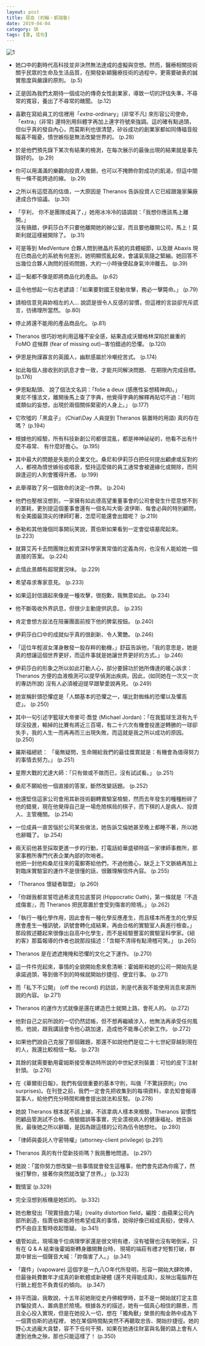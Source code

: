 ```yaml
---
layout: post
title: 惡血 (約翰‧凱瑞魯)
date: 2019-04-04
category: 訣
tags: [書, 佳句]
---
```


![1](https://doltegg.github.io/blog/assets/images/2019/badblood.jpg)

- 她口中的劃時代高科技並非決然無法達成的虛擬與空想。然而，醫療相關技術關乎民眾的生命及生活品質，在開發新穎醫療技術的過程中，更需要破表的誠實態度與嚴謹的原則。 (p.5)


- 正是因為我們太期待一個成功的傳奇女性創業家，導致一切的評估失準，不尋常的寬容，養出了不尋常的醜聞。 (p.12)


- 喜歡在寫給員工的信裡用「*extra*-ordinary」(非常不凡) 來形容公司使命，「extra」(非常) 還特別用斜體字再加上連字符號來強調。這的確有點過頭，但似乎真的發自內心，而莫斯利也很清楚，矽谷成功的創業家都如同傳福音般報喜不報憂，憤世嫉俗是無法改變世界的。 (p.28)


- 於是他們預先錄下某次有結果的檢測，在每次展示的最後出現的結果就是事先錄好的。 (p.29)


- 你可以用滿滿的樂觀向投資人推銷，也可以不掩飾你對成功的飢渴，但這中間有一條不能跨過的線。 (p.29)


- 之所以有這麼高的估值，一大原因是 Theranos 告訴投資人它已經跟幾家藥廠達成合作協議。 (p.30)


- 「亨利， 你不是團隊成員了，」她用冰冷冷的語調說：「我想你應該馬上離開。」<br />
沒有搞錯，伊莉莎白不只要他離開她的辦公室，而且要他離開公司，馬上！莫斯利就這樣被開除了。 (p.31)


- 可是等到 MedVenture 合夥人問到微晶片系統的具體細節，以及跟 Abaxis 現在已商品化的系統有何差別，她明顯慌亂起來，會議氣氛隨之緊繃。她回答不出幾位合夥人詢問的技術問題，大約一小時後便起身氣沖沖離去。 (p.39)


- 這一點都不像是即將商品化的產品。 (p.62)


- 這令他想起一句古老諺語：「如果要對國王發動攻擊，務必一擊斃命。」 (p.79)


- 請相信意見與妳相左的人... 說謊是很令人反感的習慣，但這裡的言談卻充斥謊言，彷彿理所當然。 (p.80)


- 停止將還不能用的產品商品化。 (p.81)


- Theranos 很巧妙地利用這種不安全感，結果造成沃爾格林深陷於嚴重的 FoMO 症候群 (fear of missing out)─害怕錯過的恐懼。 (p.120)


- 伊恩是拘謹寡言的英國人，幽默感屬於冷嘲挖苦式。 (p.174)


- 如此每個人接收到的訊息才會一致，才能共同解決問題、 在期限內完成目標。 (p.176)


- 伊恩點點頭、 說了個法文名詞：「folie a deux (感應性妄想精神病)。」<br />
東尼不懂法文，離開後馬上查了字典，他覺得字典的解釋再貼切不過：「相同或類似的妄想，出現於兩個關係緊密的人身上。」 (p.177)


- 它吹噓的「黑盒子」 (Chiat\Day 人員提到 Theranos 裝置時的用語) 真的存在嗎？ (p.194)


- 根據他的經驗，所有科技新創公司都很混亂，都是神神祕祕的，他看不出有什麼不尋常、 有什麼好擔心。 (p.195)


- 其中最大的問題是失能的企業文化。桑尼和伊莉莎白把任何提出顧慮或反對的人，都視為憤世嫉俗或唱衰，堅持這麼做的員工通常會被邊緣化或開除，而阿諛逢迎的人則會獲得升遷。 (p.199)


- 此舉導致了另一個致命的決定─作弊。 (p.204)


- 他們也壓根沒想到，一家擁有如此德高望重董事會的公司會發生什麼意想不到的噩耗，更別提這個董事會還有一個名叫大衛‧波伊斯、每會必與的特別顧問，有全美國最頂尖的律師盯著，怎麼可能還會出錯呢？ (p.219)


- 泰勒和其他幾個同事開玩笑說，賈伯斯如果看到一定會從墳墓爬起來。 (p.223)


- 就算艾芮卡去問團隊比較資深科學家異常值的定義為何，也沒有人能給她一個直接的答案。 (p.224)


- 此情此景頗有超現實況味。 (p.229)


- 希望尋求專家意見。 (p.233)


- 如果這封信讀起來像是一種攻擊，很抱歉，我無意如此。 (p.234)


- 他不斷吸收外界訊息，但很少主動提供訊息。 (p.235)


- 肯定會想方設法在陪審團面前按下他的脾氣按鈕。 (p.240)


- 伊莉莎白口中的成就似乎真的很創新、令人驚艷。 (p.246)


- 「這位年輕淑女渾身散發一股存粹的動機，」舒茲告訴他，「我的意思是，她是真的想讓這個世界更好，而這件事就是她讓世界更好的方式。」 (p.246)


- 伊莉莎白的形象之所以如此打動人心，部分要歸功於她所傳達的暖心訴求：Theranos 方便的血液檢測可以提早偵測出疾病，因此，(如同她在一次又一次的專訪所說) 沒有人必須被迫提早跟摯愛說再見。 (p.249)


- 她宣稱針頭恐懼症是「人類基本的恐懼之一，堪比對蜘蛛的恐懼以及懼高症」。 (p.250)


- 其中一句引述字籃球大帝麥可‧喬登 (Michael Jordan)：「在我籃球生涯有九千球沒投進，輸掉的比賽有將近三百場，有二十六次有機會投進逆轉勝的一球卻失手，我的人生一而再再而三出現失敗，而這就是我之所以成功的原因。 (p.250)


- 羅斯福總統： 「毫無疑問，生命賜給我們的最佳獎賞就是：有機會為值得努力的事情去努力。」 (p.251)


- 星際大戰的尤達大師：「只有做或不做而已，沒有試試看。」 (p.251)


- 桑尼不願給他一個直接的答案，斷然改變話題。 (p.252)


- 他還堅信這家公司會用其新技術翻轉實驗室檢驗，然而去年發生的種種粉碎了他的錯覺，現在他覺得自己是一場危險棋局的棋子，而下棋的人是病人、投資人、主管機關。 (p.254)


- 一位成員一直苦惱於公司某些做法，她告訴艾倫她甚至晚上都睡不著，所以她也辭職了。 (p.254)


- 兩天前他甚至採取更進一步的行動，打電話給華盛頓特區一家律師事務所，那家事務所專門代表企業內部的吹哨者。<br />
他把一封他和桑尼往來的電郵寄給他們，不過他擔心，缺乏上下文脈絡再加上對臨床實驗室的運作不是很懂的話，很難理解信件內容。 (p.255)


- 「Theranos 懷疑者聯盟」 (p.260)


- 「你跟我都宣誓唸過希波克拉底誓詞 (Hippocratic Oath)，第一條就是『不造成傷害』，而 Theranos 把民眾置於會受到傷害的險境。」 (p.262)


- 「執行一種化學作用，因此會有一種化學反應產生，而且樣本所產生的化學反應會產生一種訊號，訊號會轉化成結果，再由合格的實驗室人員進行檢查。」<br />
那段敘述聽起來很像出自高中化學生，而不是經驗豐富的實驗室科學家。《紐約客》那篇報導的作者也說那段描述：「含糊不清得有點滑稽可笑。」 (p.265)


- Theranos 是在遮遮掩掩和恐懼的文化之下運作。 (p.270)


- 這一件件兜起來，事情的全貌開始愈來愈清晰：霍姆斯和她的公司一開始先是承諾過頭，等到做不到的時候就開始抄捷徑、便宜行事。 (p.271)


- 而「私下不公開」 (off the record) 的訪談，則是代表我不能使用消息來源所說的內容。 (p.271)


- Theranos 的運作方式就像是還在建造巴士就開上路，會死人的。 (p.272)


- 他對自己之前所說的一切仍然認帳，但不想再繼續涉入，他無法再承受任何風險。他說，跟我講話會令他心跳加速，造成他不能專心於新工作。 (p.272)


- 如果他們說自己克服了那個難題，那還不如說他們是從二十七世紀穿越到現在的人，我還比較相信一點。 (p.273)


- 其餘的就需要動用霍姆斯接受專訪時所說的中世紀求刑裝置：可怕的皮下注射針頭。 (p.276)


- 在《華爾街日報》，我們有個很重要的基本守則，叫做「不驚訝原則」(no surprises)。在刊登之前，我們一定會先把收集到的每項資料，拿去知會報導當事人，給他們充分時間和機會提出說法和反駁。 (p.278)


- 她說 Theranos 根本就不該上線，不該拿病人樣本來檢驗，Theranos 習慣性罔顧品管測試不合格、檢驗錯誤等事實，完全漠視病人的健康福祉。她告訴我，最後她之所以辭職，是因為跟這樣的公司為伍令她想吐。 (p.280)


- 「律師與委託人守密特權」(attorney-client privilege) (p.291)


- Theranos 真的有什麼新技術嗎？我挑釁地問道。 (p.297)


- 她說：「當你努力想改變一些事情就會發生這種事，他們會先認為你瘋了，然後打擊你，接著你突然就改變了世界。」 (p.323)


- 戰情室 (p.329)


- 完全沒想到板機是她扣的。 (p.332)


- 她也散發出「現實扭曲力場」(reality distortion field，編按：由蘋果公司內部所創造，指賈伯斯能將他希望成真的事情，說得好像已經成真般)，使得人們不由自主暫時收起懷疑。 (p.341)


- 儘管如此，現場幾千位病理學家還是很文明有禮，沒有噓聲也沒有喝倒采，只有在 Q & A 結束後霍姆斯轉身離開舞台時，
現場的端莊有禮才短暫打破，群眾中冒出一個聲音大喊：「妳傷害了人。」 (p.341)


- 「霧件」(vapoware) 這個字是一九八○年代所發明，形容一開始大肆吹捧，但最後耗費數年才成真的新軟體或新硬體 (還不見得能成真)，反映出電腦界在行銷上輕忽不負責任的傾向。 (p.347)


- 持平而論，我敢說，十五年前她剛從史丹佛輟學時，並不是一開始就打定主意詐騙投資人、置病患於險境。根據各方的描述，她有一個真心相信的願景，而且全心投入實現，但是在她投入一切，想在「獨角獸」榮景的掏金熱中成為下一個賈伯斯的過程裡，
她在某個時間點突然不再聽取忠告、開始抄捷徑。她的野心太過龐大貪婪，容不下任何干預，如果在她通往財富與名聲的路上會有人遭到池魚之殃，那也只能這樣了！ (p.350)
